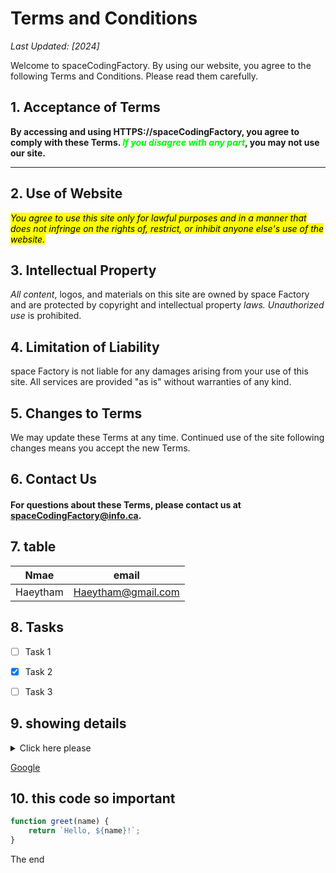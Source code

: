 # Terms and Conditions

_Last Updated: [2024]_

Welcome to spaceCodingFactory. By using our website, you agree to the following Terms and Conditions. Please read them carefully.

## 1. Acceptance of Terms

**By accessing and using  HTTPS://spaceCodingFactory, you agree to comply with these Terms. *<span style= " color : lime">If you disagree with any part</span>*, you may not use our site.**

---
## 2. Use of Website

*<span style="background-color: yellow ; color : black; "> You agree to use this site only for lawful purposes and in a manner that does not infringe on the rights of, restrict, or inhibit anyone else's use of the website.</span>*

## 3. Intellectual Property

*All content*, logos, and materials on this site are owned by space Factory and are protected by copyright and intellectual property _laws. Unauthorized use_ is prohibited.

## 4. Limitation of Liability

space Factory is not liable for any damages arising from your use of this site. All services are provided "as is" without warranties of any kind.

## 5. Changes to Terms

We may update these Terms at any time. Continued use of the site following changes means you accept the new Terms.

## 6. Contact Us

#### For questions about these Terms, please contact us at spaceCodingFactory@info.ca.
 
 ## 7. table

 | Nmae    | email              |
 | -----   | -----              |
 |Haeytham | Haeytham@gmail.com |

 <!-- ## 8. Library
![Library](./images/brandon-lopez-3E_8XgqRSps-unsplash.jpg) broken Image -->

## 8. Tasks
- [ ] Task 1
- [x] Task 2
- [ ] Task 3



## 9. showing details 
<details>
  <summary>Click here please</summary>
  This is a headdin  text 
</details>

 [Google](https://www.google.com "Go to Google")
 
## 10. this code so important 

```js
function greet(name) {
    return `Hello, ${name}!`;
}
```
The end
